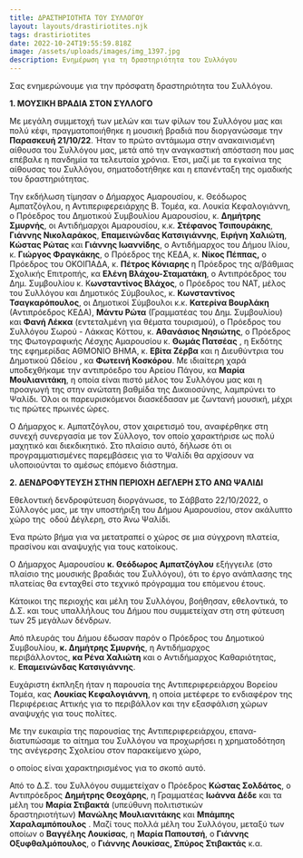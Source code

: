 ```yaml
---
title: ΔΡΑΣΤΗΡΙΟΤΗΤΑ ΤΟΥ ΣΥΛΛΟΓΟΥ
layout: layouts/drastiriotites.njk
tags: drastiriotites
date: 2022-10-24T19:55:59.818Z
image: /assets/uploads/images/img_1397.jpg
description: Ε﻿νημέρωση για τη δραστηριότητα του Συλλόγου
---
```

<!--StartFragment-->

Σας ενημερώνουμε για την πρόσφατη δραστηριότητα του Συλλόγου.

**1. ΜΟΥΣΙΚΗ ΒΡΑΔΙΑ ΣΤΟΝ ΣΥΛΛΟΓΟ**

Με μεγάλη συμμετοχή των μελών και των φίλων του Συλλόγου μας και πολύ κέφι, πραγματοποιήθηκε η μουσική βραδιά που διοργανώσαμε την **Παρασκευή 21/10/22**. Ήταν το πρώτο αντάμωμα στην ανακαινισμένη αίθουσα του Συλλόγου μας, μετά από την αναγκαστική απόσταση που μας επέβαλε η πανδημία τα τελευταία χρόνια. Έτσι, μαζί με τα εγκαίνια της αίθουσας του Συλλόγου, σηματοδοτήθηκε και η επανένταξη της ομαδικής του δραστηριότητας.

Την εκδήλωση τίμησαν ο Δήμαρχος Αμαρουσίου, κ. Θεόδωρος Αμπατζόγλου, η Αντιπεριφερειάρχης Β. Τομέα, κα. Λουκία Κεφαλογιάννη, ο Πρόεδρος του Δημοτικού Συμβουλίου Αμαρουσίου, κ. **Δημήτρης Σμυρνής**, οι Αντιδήμαρχοι Αμαρουσίου, κ.κ. **Στέφανος Τσιπουράκης**, **Γιάννης Νικολαράκος**, **Επαμεινώνδας Κατσιγιάννης**, **Ειρήνη Χαλιώτη**, **Κώστας Ρώτας** και **Γιάννης Ιωαννίδης**, ο Αντιδήμαρχος του Δήμου Ιλίου, κ. **Γιώργος Φραγκάκης**, ο Πρόεδρος της ΚΕΔΑ, κ. **Νίκος Πέππας,** ο Πρόεδρος του ΟΚΟΙΠΑΔΑ, κ. **Πέτρος Κόνιαρης** η Πρόεδρος της α/βάθμιας Σχολικής Επιτροπής, κα **Ελένη Βλάχου-Σταματάκη**, ο Αντιπρόεδρος του Δημ. Συμβουλίου κ. Κ**ωνσταντίνος Βλάχος**, ο Πρόεδρος του ΝΑΤ, μέλος του Συλλόγου και Δημοτικός Σύμβουλος, κ. **Κωνσταντίνος Τσαγκαρόπουλος**, οι Δημοτικοί Σύμβουλοι κ.κ. **Κατερίνα Βουρλάκη** (Αντιπρόεδρος ΚΕΔΑ), **Μάντυ Ρώτα** (Γραμματέας του Δημ. Συμβουλίου) και **Φανή Λέκκα** (εντεταλμένη για θέματα τουρισμού), ο Πρόεδρος του Συλλόγου Σωρού - Λάκκας Κόττου, κ. **Αθανάσιος Νησιώτης**, ο Πρόεδρος της Φωτογραφικής Λέσχης Αμαρουσίου κ. **Θωμάς Πατσέας** , η Εκδότης της εφημερίδας ΑΘΜΟΝΙΟ ΒΗΜΑ, κ. **Εβίτα Ζέρβα** και η Διευθύντρια του Δημοτικού Ωδείου , κα **Φωτεινή Κοσκόρου**. Με ιδιαίτερη χαρά υποδεχθήκαμε την αντιπρόεδρο του Αρείου Πάγου, κα **Μαρία Μουλιανιτάκη**, η οποία είναι πιστό μέλος του Συλλόγου μας και η προαγωγή της στην ανώτατη βαθμίδα της Δικαιοσύνης, λαμπρύνει το Ψαλίδι. Όλοι οι παρευρισκόμενοι διασκέδασαν με ζωντανή μουσική, μέχρι τις πρώτες πρωινές ώρες.

Ο Δήμαρχος κ. Αμπατζόγλου, στον χαιρετισμό του, αναφέρθηκε στη συνεχή συνεργασία με τον Σύλλογο, τον οποίο χαρακτήρισε ως πολύ μαχητικό και διεκδικητικό. Στο πλαίσιο αυτό, δήλωσε ότι οι προγραμματισμένες παρεμβάσεις για το Ψαλίδι θα αρχίσουν να υλοποιούνται το αμέσως επόμενο διάστημα.



**2. ΔΕΝΔΡΟΦΥΤΕΥΣΗ ΣΤΗΝ ΠΕΡΙΟΧΗ ΔΕΓΛΕΡΗ ΣΤΟ ΑΝΩ ΨΑΛΙΔΙ**

Εθελοντική δενδροφύτευση διοργάνωσε, το Σάββατο 22/10/2022, ο Σύλλογός μας, με την υποστήριξη του Δήμου Αμαρουσίου, στον ακάλυπτο χώρο της  οδού Δέγλερη, στο Άνω Ψαλίδι. 

Ένα πρώτο βήμα για να μετατραπεί ο χώρος σε μια σύγχρονη πλατεία, πρασίνου και αναψυχής για τους κατοίκους. 

Ο Δήμαρχος Αμαρουσίου **κ. Θεόδωρος Αμπατζόγλου** εξήγγειλε (στο πλαίσιο της μουσικής βραδιάς του Συλλόγου), ότι το έργο ανάπλασης της πλατείας θα ενταχθεί στο τεχνικό πρόγραμμα του επόμενου έτους. 

Κάτοικοι της περιοχής και μέλη του Συλλόγου, βοήθησαν, εθελοντικά, το Δ.Σ. και τους υπαλλήλους του Δήμου που συμμετείχαν στη στη φύτευση των 25 μεγάλων δένδρων. 

Από πλευράς του Δήμου έδωσαν παρόν ο Πρόεδρος του Δημοτικού Συμβουλίου, **κ. Δημήτρης Σμυρνής**, η Αντιδήμαρχος περιβάλλοντος, **κα Ρένα Χαλιώτη** και ο Αντιδήμαρχος Καθαριότητας, κ. **Επαμεινώνδας Κατσιγιάννης**. 

Ευχάριστη έκπληξη ήταν η παρουσία της Αντιπεριφερειάρχου Βορείου Τομέα, κας **Λουκίας Κεφαλογιάννη**, η οποία μετέφερε το ενδιαφέρον της Περιφέρειας Αττικής για το περιβάλλον και την εξασφάλιση χώρων αναψυχής για τους πολίτες. 

Με την ευκαιρία της παρουσίας της Αντιπεριφερειάρχου, επανα-διατυπώσαμε το αίτημα του Συλλόγου να προχωρήσει η χρηματοδότηση της ανέγερσης Σχολείου στον παρακείμενο χώρο, 

ο οποίος είναι χαρακτηρισμένος για το σκοπό αυτό. 

Από το Δ.Σ. του Συλλόγου συμμετείχαν ο Πρόεδρος **Κώστας Σολδάτος**, ο Αντιπρόεδρος **Δημήτρης Θεοχάρης**, η Γραμματέας **Ιωάννα Δέδε** και τα μέλη του **Μαρία Στιβακτά** (υπεύθυνη πολιτιστικών δραστηριοτήτων) **Μανώλης Μουλιανιτάκης** και **Μπάμπης Χαραλαμπόπουλος** . Μαζί τους πολλά μέλη του Συλλόγου, μεταξύ των οποίων ο **Βαγγέλης Λουκίσας**, η **Μαρία Παπουτσή**, ο **Γιάννης Οξυφθαλμόπουλος**, ο **Γιάννης Λουκίσας, Σπύρος Στιβακτάς** κ.α.

<!--EndFragment-->

<!--EndFragment-->